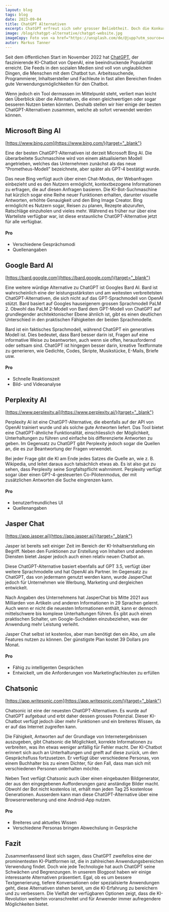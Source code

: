 ```yaml
---
layout: blog
tags: blog
date: 2023-09-04
title: ChatGPT Alternativen
excerpt: ChatGPT erfreut sich sehr grosser Beliebtheit. Doch die Konkurrenz schläft nicht. In diesem Blogpost stellen wir einige gute Alternativen zum populären KI-Chatbot vor. 
image: /blog/chatgpt-alternative/chatgpt-website.jpg
imageCopy: Foto von <a href="https://unsplash.com/de/@jupp?utm_source=unsplash&utm_medium=referral&utm_content=creditCopyText">Jonathan Kemper</a> auf <a href="https://unsplash.com/de/fotos/5yuRImxKOcU?utm_source=unsplash&utm_medium=referral&utm_content=creditCopyText">Unsplash</a>
autor: Markus Tanner
---
```


Seit dem öffentlichen Start im November 2022 hat [ChatGPT](/glossar/chatgpt/), der faszinierende KI-Chatbot von OpenAI, eine beeindruckende Popularität erreicht. Die Feeds in den sozialen Medien sind voll von unglaublichen Dingen, die Menschen mit dem Chatbot tun. Arbeitssuchende, Programmierer, Inhaltsersteller und Fachleute in fast allen Bereichen finden gute Verwendungsmöglichkeiten für den Chatbot.

Wenn jedoch ein Tool dermassen im Mittelpunkt steht, verliert man leicht den Überblick über die Alternativen, die einen gleichwertigen oder sogar besseren Nutzen bieten könnten. Deshalb stellen wir hier einige der besten ChatGPT-Alternativen zusammen, welche ab sofort verwendet werden können.


## Microsoft Bing AI

[https://www.bing.com](https://www.bing.com/){target="_blank"} 

Eine der besten ChatGPT-Alternativen ist derzeit Microsoft Bing AI. Die überarbeitete Suchmaschine wird von einem aktualisierten Modell angetrieben, welches das Unternehmen zunächst als das neue "Prometheus-Modell" bezeichnete, aber später als GPT-4 bestätigt wurde.

Das neue Bing verfügt auch über einen Chat-Modus, der Webanfragen einbezieht und es den Nutzern ermöglicht, kontextbezogene Informationen zu erfragen, die auf diesen Anfragen basieren. Die KI-Bot-Suchmaschine hat kürzlich sogar eine Reihe neuer Funktionen erhalten, darunter visuelle Antworten, erhöhte Genauigkeit und den Bing Image Creator. Bing ermöglicht es Nutzern sogar, Reisen zu planen, Rezepte abzurufen, Ratschläge einzuholen und vieles mehr. Während es früher nur über eine Warteliste verfügbar war, ist diese erstaunliche ChatGPT-Alternative jetzt für alle verfügbar.

#### Pro

- Verschiedene Gesprächsmodi
- Quellenangaben


## Google Bard AI

[https://bard.google.com](https://bard.google.com/){target="_blank"} 

Eine weitere würdige Alternative zu ChatGPT ist Googles Bard AI. Bard ist wahrscheinlich eine der leistungsstärksten und am weitesten verbreitetsten ChatGPT-Alternativen, die sich nicht auf das GPT-Sprachmodell von OpenAI stützt. Bard basiert auf Googles hauseigenem grossen Sprachmodell PaLM 2. Obwohl das PaLM 2-Modell von Bard dem GPT-Modell von ChatGPT auf grundlegender architektonischer Ebene ähnlich ist, gibt es einen deutlichen Unterschied in den praktischen Fähigkeiten der beiden Sprachmodelle.

Bard ist ein faktisches Sprachmodell, während ChatGPT ein generatives Modell ist. Dies bedeutet, dass Bard besser darin ist, Fragen auf eine informative Weise zu beantworten, auch wenn sie offen, herausfordernd oder seltsam sind. ChatGPT ist hingegen besser darin, kreative Textformate zu generieren, wie Gedichte, Codes, Skripte, Musikstücke, E-Mails, Briefe usw.

#### Pro

- Schnelle Reaktionszeit
- Bild- und Videoanalyse


## Perplexity AI

[https://www.perplexity.ai](https://www.perplexity.ai/){target="_blank"} 

Perplexity AI ist eine ChatGPT-Alternative, die ebenfalls auf der API von OpenAI trainiert wurde und als solche gute Antworten liefert. Das Tool bietet eine ChatGPT-ähnliche Funktionalität, einschliesslich der Möglichkeit, Unterhaltungen zu führen und einfache bis differenzierte Antworten zu geben. Im Gegensatz zu ChatGPT gibt Perplexity jedoch sogar die Quellen an, die es zur Beantwortung der Fragen verwendet.

Bei jeder Frage gibt die KI am Ende jedes Satzes die Quelle an, wie z. B. Wikipedia, und leitet daraus auch tatsächlich etwas ab. Es ist also gut zu sehen, dass Perplexity seine Sorgfaltspflicht wahrnimmt. Perplexity verfügt sogar über einen GPT-4-gesteuerten Co-Pilotenmodus, der mit zusätzlichen Antworten die Suche eingrenzen kann. 

#### Pro

- benutzerfreundliches UI
- Quellenangaben


## Jasper Chat

[https://app.jasper.ai](https://app.jasper.ai/){target="_blank"} 

Jasper ist bereits seit einiger Zeit im Bereich der KI-Inhaltserstellung ein Begriff. Neben den Funktionen zur Erstellung von Inhalten und anderen Diensten bietet Jasper jedoch auch einen relativ neuen Chatbot an.

Diese ChatGPT-Alternative basiert ebenfalls auf GPT 3.5, verfügt über weitere Sprachmodelle und hat OpenAI als Partner. Im Gegensatz zu ChatGPT, das von jedermann genutzt werden kann, wurde JasperChat jedoch für Unternehmen wie Werbung, Marketing und dergleichen entwickelt.

Nach Angaben des Unternehmens hat JasperChat bis Mitte 2021 aus Milliarden von Artikeln und anderen Informationen in 29 Sprachen gelernt. Auch wenn er nicht die neuesten Informationen enthält, kann er dennoch mittelschwere bis komplexe Unterhaltungen führen. Es gibt auch einen praktischen Schalter, um Google-Suchdaten einzubeziehen, was der Anwendung mehr Leistung verleiht.

Jasper Chat selbst ist kostenlos, aber man benötigt den ein Abo, um alle Features nutzen zu können. Der günstigste Plan kostet 39 Dollars pro Monat.

#### Pro

- Fähig zu intelligenten Gesprächen
- Entwickelt, um die Anforderungen von Marketingfachleuten zu erfüllen


## Chatsonic

[https://app.writesonic.com](https://app.writesonic.com/){target="_blank"} 

Chatsonic ist eine der neuesten ChatGPT-Alternativen. Es wurde auf ChatGPT aufgebaut und erbt daher dessen grosses Potenzial. Dieser KI-Chatbot verfügt jedoch über mehr Funktionen und ein breiteres Wissen, da er auf das Internet zugreifen kann.

Die Fähigkeit, Antworten auf der Grundlage von Internetergebnissen auszugeben, gibt Chatsonic die Möglichkeit, korrekte Informationen zu verbreiten, was ihn etwas weniger anfällig für Fehler macht. Der KI-Chatbot erinnert sich auch an Unterhaltungen und greift auf diese zurück, um den Gesprächsfluss fortzusetzen. Er verfügt über verschiedene Personas, von einem Buchhalter bis zu einem Dichter, für den Fall, dass man sich mit verschiedenen Personen unterhalten möchte.

Neben Text verfügt Chatsonic auch über einen eingebauten Bildgenerator, der aus den eingegebenen Aufforderungen ganz anständige Bilder macht. Obwohl der Bot nicht kostenlos ist, erhält man jeden Tag 25 kostenlose Generationen. Ausserdem kann man diese ChatGPT-Alternative über eine Browsererweiterung und eine Android-App nutzen.

#### Pro

- Breiteres und aktuelles Wissen
- Verschiedene Personas bringen Abwechslung in Gespräche


## Fazit

Zusammenfassend lässt sich sagen, dass ChatGPT zweifellos eine der prominentesten KI-Plattformen ist, die in zahlreichen Anwendungsbereichen Verwendung findet. Doch wie jede Technologie hat auch ChatGPT seine Schwächen und Begrenzungen. In unserem Blogpost haben wir einige interessante Alternativen präsentiert. Egal, ob es um bessere Textgenerierung, tiefere Konversationen oder spezialisierte Anwendungen geht, diese Alternativen stehen bereit, um die KI-Erfahrung zu bereichern und zu verbessern. Die Vielfalt der verfügbaren Optionen zeigt, dass die KI-Revolution weiterhin voranschreitet und für Anwender immer aufregendere Möglichkeiten bietet.





